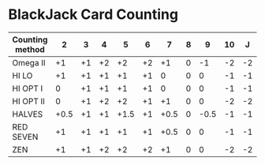 # BlackJack Card Counting

|Counting method | 2 | 3 | 4 | 5 | 6 | 7 | 8 | 9 | 10 | J | Q | K | A |
| --- | --- | --- | --- | --- | --- | --- | --- | --- | --- | --- | --- | --- | --- |
Omega II | +1 | +1 | +2 | +2 | +2 | +1 | 0 | -1 | -2 | -2 | -2 | -2 | 0 |
HI LO | +1 | +1 | +1 | +1 | +1 | 0 | 0 | 0 | -1 | -1 | -1 | -1 | -1 |
HI OPT I | 0 | +1 | +1 | +1 | +1 | 0 | 0 | 0 | -1 | -1 | -1 | -1 | 0 |
HI OPT II | 0 | +1 | +2 | +2 | +1 | +1 | 0 | 0 | -2 | -2 | -2 | -2 | 0 |
HALVES | +0.5 | +1 | +1 | +1.5 | +1 | +0.5 | 0 | -0.5 | -1 | -1 | -1 | -1 | -1 |
RED SEVEN | +1 | +1 | +1 | +1 | +1 | +0.5 | 0 | 0 | -1 | -1 | -1 | -1 | -1 |
ZEN | +1 | +1 | +2 | +2 | +2 | +1 | 0 | 0 | -2 | -2 | -2 | -2 | -1 |
